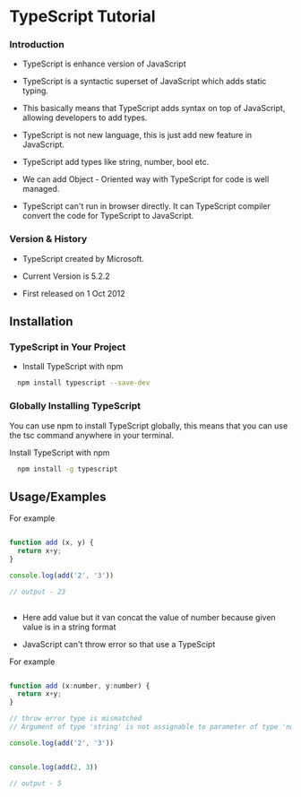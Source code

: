
# TypeScript Tutorial


### Introduction
- TypeScript is enhance version of JavaScript

- TypeScript is a syntactic superset of JavaScript which adds static typing.

- This basically means that TypeScript adds syntax on top of JavaScript, allowing developers to add types.

- TypeScript is not new language, this is just add new feature in JavaScript.

- TypeScript add types like string, number, bool etc.

- We can add Object - Oriented way with TypeScript for code is well managed.

* TypeScript can't run in browser directly. It can TypeScript compiler convert the code for TypeScript to JavaScript.

### Version & History

- TypeScript created by Microsoft.
 
- Current Version is 5.2.2

- First released on 1 Oct 2012





## Installation

### TypeScript in Your Project

- Install TypeScript with npm
```bash
  npm install typescript --save-dev
```



### Globally Installing TypeScript

You can use npm to install TypeScript globally, this means that you can use the tsc command anywhere in your terminal.

Install TypeScript with npm

```bash
  npm install -g typescript

```
    
## Usage/Examples

For example

```javascript

function add (x, y) {
  return x+y;
}

console.log(add('2', '3'))

// output - 23
 
```


* Here add value but it van concat the value of number
because given value is in a string format

* JavaScript can't throw error so that use a TypeScipt


For example

```javascript

function add (x:number, y:number) {
  return x+y;
}

// throw error type is mismatched 
// Argument of type 'string' is not assignable to parameter of type 'number'.

console.log(add('2', '3'))


console.log(add(2, 3))

// output - 5

```
